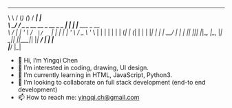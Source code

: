  __     ___                   _    _____ _                
 \ \   / (_)                 (_)  / ____| |               
  \ \_/ / _ _ __   __ _  __ _ _  | |    | |__   ___ _ __  
   \   / | | '_ \ / _` |/ _` | | | |    | '_ \ / _ \ '_ \ 
    | |  | | | | | (_| | (_| | | | |____| | | |  __/ | | |
    |_|  |_|_| |_|\__, |\__, |_|  \_____|_| |_|\___|_| |_|
                   __/ |   | |                            
                  |___/    |_|                            
                                                                                 
- 👋 Hi, I’m Yingqi Chen
- 👀 I’m interested in coding, drawing, UI design.
- 🌱 I’m currently learning in HTML, JavaScript, Python3.
- 💞️ I’m looking to collaborate on full stack development (end-to end development)
- 📫 How to reach me: yingqi.ch@gmail.com


<!---
yingqi955/yingqi955 is a ✨ special ✨ repository because its `README.md` (this file) appears on your GitHub profile.
You can click the Preview link to take a look at your changes.
--->
